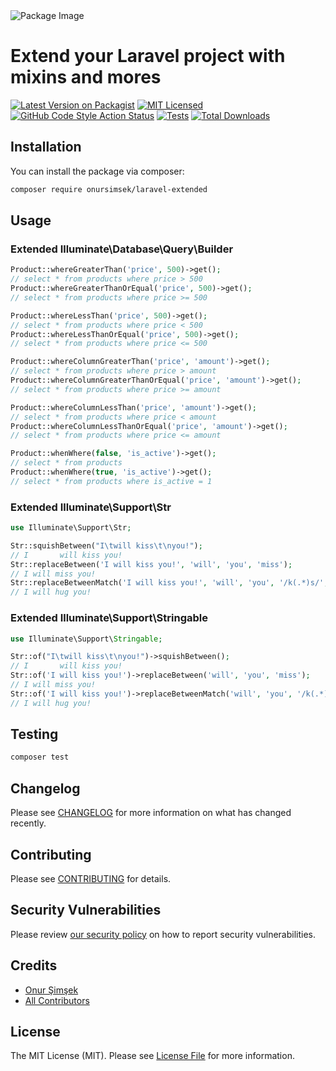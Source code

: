 <picture>
  <source media="(prefers-color-scheme: dark)" srcset="https://banners.beyondco.de/Laravel%20Extended.png?theme=dark&packageManager=composer+require&packageName=onursimsek%2Flaravel-extended&pattern=topography&style=style_1&description=Extend+your+Laravel+project+with+mixins+and+mores&md=1&showWatermark=0&fontSize=100px&images=arrows-expand">
  <source media="(prefers-color-scheme: light)" srcset="https://banners.beyondco.de/Laravel%20Extended.png?theme=light&packageManager=composer+require&packageName=onursimsek%2Flaravel-extended&pattern=topography&style=style_1&description=Extend+your+Laravel+project+with+mixins+and+mores&md=1&showWatermark=0&fontSize=100px&images=arrows-expand">
  <img alt="Package Image" src="https://banners.beyondco.de/Precondition.png?theme=dark&packageManager=composer+require&packageName=onursimsek%2Fprecondition&pattern=topography&style=style_2&description=HTTP+Precondition+for+Laravel&md=1&showWatermark=1&fontSize=125px&images=https%3A%2F%2Flaravel.com%2Fimg%2Flogomark.min.svg">
</picture>

# Extend your Laravel project with mixins and mores

[![Latest Version on Packagist](https://img.shields.io/packagist/v/onursimsek/laravel-extended.svg?style=flat-square)](https://packagist.org/packages/onursimsek/laravel-extended)
[![MIT Licensed](https://img.shields.io/badge/license-MIT-brightgreen.svg?style=flat-square)](LICENSE.md)
[![GitHub Code Style Action Status](https://img.shields.io/github/actions/workflow/status/onursimsek/laravel-extended/fix-php-code-style-issues.yml?branch=main&label=code%20style&style=flat-square)](https://github.com/onursimsek/laravel-extended/actions?query=workflow%3A"Fix+PHP+code+style+issues"+branch%3Amain)
[![Tests](https://github.com/onursimsek/laravel-extended/actions/workflows/run-tests.yml/badge.svg)](https://github.com/onursimsek/laravel-extended/actions)
[![Total Downloads](https://img.shields.io/packagist/dt/onursimsek/laravel-extended.svg?style=flat-square)](https://packagist.org/packages/onursimsek/)

## Installation

You can install the package via composer:

```bash
composer require onursimsek/laravel-extended
```

## Usage

### Extended Illuminate\Database\Query\Builder

```php
Product::whereGreaterThan('price', 500)->get();
// select * from products where price > 500
Product::whereGreaterThanOrEqual('price', 500)->get();
// select * from products where price >= 500

Product::whereLessThan('price', 500)->get();
// select * from products where price < 500
Product::whereLessThanOrEqual('price', 500)->get();
// select * from products where price <= 500

Product::whereColumnGreaterThan('price', 'amount')->get();
// select * from products where price > amount
Product::whereColumnGreaterThanOrEqual('price', 'amount')->get();
// select * from products where price >= amount

Product::whereColumnLessThan('price', 'amount')->get();
// select * from products where price < amount
Product::whereColumnLessThanOrEqual('price', 'amount')->get();
// select * from products where price <= amount

Product::whenWhere(false, 'is_active')->get();
// select * from products
Product::whenWhere(true, 'is_active')->get();
// select * from products where is_active = 1
```

### Extended Illuminate\Support\Str

```php
use Illuminate\Support\Str;

Str::squishBetween("I\twill kiss\t\nyou!");
// I       will kiss you!
Str::replaceBetween('I will kiss you!', 'will', 'you', 'miss');
// I will miss you!
Str::replaceBetweenMatch('I will kiss you!', 'will', 'you', '/k(.*)s/', 'hug');
// I will hug you!
```

### Extended Illuminate\Support\Stringable

```php
use Illuminate\Support\Stringable;

Str::of("I\twill kiss\t\nyou!")->squishBetween();
// I       will kiss you!
Str::of('I will kiss you!')->replaceBetween('will', 'you', 'miss');
// I will miss you!
Str::of('I will kiss you!')->replaceBetweenMatch('will', 'you', '/k(.*)s/', 'hug');
// I will hug you!
```

## Testing

```bash
composer test
```

## Changelog

Please see [CHANGELOG](CHANGELOG.md) for more information on what has changed recently.

## Contributing

Please see [CONTRIBUTING](CONTRIBUTING.md) for details.

## Security Vulnerabilities

Please review [our security policy](../../security/policy) on how to report security vulnerabilities.

## Credits

- [Onur Şimşek](https://github.com/onursimsek)
- [All Contributors](../../contributors)

## License

The MIT License (MIT). Please see [License File](LICENSE.md) for more information.
